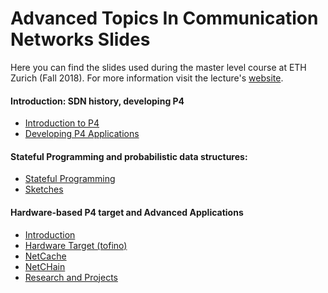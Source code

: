 # Advanced Topics In Communication Networks Slides

Here you can find the slides used during the master level course at ETH
Zurich (Fall 2018). For more information visit the lecture's [website](https://adv-net.ethz.ch/).

#### Introduction: SDN history, developing P4

* [Introduction to P4](./01_intro.pdf)
* [Developing P4 Applications](./02_p4_Env.pdf)

#### Stateful Programming and probabilistic data structures:

* [Stateful Programming](./03_stateful.pdf)
* [Sketches](./04_sketch.pdf)

#### Hardware-based P4 target and Advanced Applications

* [Introduction](./05_p4_hw_apps1.pdf)
* [Hardware Target (tofino)](./05_p4_d2_2017_programmable_data_plane_at_terabit_speeds.pdf)
* [NetCache](./05_SOSP17_NetCache_slides.pdf)
* [NetCHain](./05_NSDI18_NetChain_slides.pdf)
* [Research and Projects](./07_p4_research_projects.pdf)